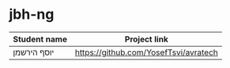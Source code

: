 # jbh-ng

| Student name      | Project link |
| ----------- | ----------- |
|יוסף הירשמן      | https://github.com/YosefTsvi/avratech      |
